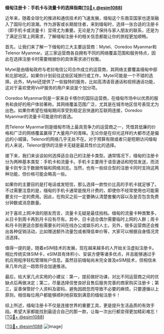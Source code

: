 **缅甸注册卡：手机卡与流量卡的选择指南[[TG💪+ @esim1088](https://t.me/s/esim1088)]**

近年来，随着全球化的推进和通信技术的飞速发展，缅甸这个东南亚国家也逐渐融入了国际化的浪潮。作为游客或长期居住者，来到缅甸时，选择一张合适的注册卡（即手机卡或流量卡）显得尤为重要。无论是为了保持与家人朋友的联系，还是为了满足日常上网需求，了解缅甸注册卡的相关信息都能让你的旅程更加顺畅。

首先，让我们来了解一下缅甸的三大主要运营商：Mytel、Ooredoo Myanmar和Telenor Myanmar。这三家运营商各自拥有不同的网络覆盖范围和服务特点，因此在选择注册卡时需要根据你的具体需求进行权衡。

Mytel是由缅甸政府与老挝电信公司合作成立的运营商，其网络主要覆盖缅甸中部和北部地区。如果你计划前往这些区域旅行或工作，Mytel可能是一个不错的选择。此外，Mytel还提供了一些独特的服务，比如高清语音通话和视频通话功能，这对于喜欢使用VoIP服务的用户来说是个加分项。

Ooredoo Myanmar则是一家来自卡塔尔的国际运营商，在缅甸市场中以优质的服务和良好的用户体验著称。其网络覆盖范围广泛，尤其是在城市地区信号表现尤为出色。如果你希望在缅甸期间享受到稳定且快速的互联网连接，Ooredoo Myanmar的流量卡可能是你的首选。

而Telenor Myanmar则是缅甸市场上最具竞争力的运营商之一，凭借其低廉的价格和广泛的网络覆盖赢得了大量用户的青睐。无论你是在仰光这样的大都市还是偏远的小城镇，Telenor的网络几乎无处不在。对于预算有限或者只是短期访问缅甸的人来说，Telenor提供的注册卡无疑是最具性价比的选择。

接下来，我们来谈谈如何选择适合自己的注册卡类型。通常情况下，缅甸的注册卡分为两种基本类型：手机卡和流量卡。手机卡主要用于语音通话和短信发送，而流量卡则专注于数据传输和网络浏览。当然，也有一些综合型的注册卡同时支持这两种功能，但价格可能会略高一些。

如果你的主要目的是打电话或发短信，那么选择一款性价比高的手机卡就足够了。不过需要注意的是，缅甸的手机卡通常是按月计费的，即使你不经常使用也可能需要支付一定的费用。因此，在购买之前一定要确认清楚套餐内容以及是否包含免费分钟数或消息数量。

对于喜欢上网冲浪的朋友而言，流量卡无疑是最佳拍档。缅甸的流量卡种类繁多，从日卡到周卡再到月卡应有尽有。其中，日卡适合偶尔需要临时上网的人群；周卡和月卡则更适合那些需要长时间在线办公或娱乐的人士。另外，很多运营商还会推出各种促销活动，比如赠送额外流量包或者降低单价等，大家可以根据自身情况灵活选择。

值得一提的是，随着eSIM技术的发展，现在越来越多的人开始关注虚拟注册卡。相比传统实体SIM卡，eSIM具有体积小、安装方便等诸多优点，并且能够通过手机应用程序轻松管理账户信息。虽然目前缅甸尚未完全普及eSIM技术，但相信未来几年内这一趋势将会加速推进。

最后，给大家几点实用的小建议：第一，提前做好功课，对比不同运营商之间的优缺点后再做决定；第二，尽量选择信誉良好且售后服务完善的商家购买注册卡；第三，妥善保管好个人资料及密码，避免因疏忽而导致不必要的麻烦。只要遵循以上原则，相信每位用户都能够顺利地获取到满意的缅甸注册卡！

综上所述，缅甸注册卡不仅是连接世界的重要工具，更是提升生活品质的有效手段。希望大家都能找到最适合自己的那一款，让每一次出行都变得更加精彩难忘！[[TG💪+ @esim1088](https://t.me/s/esim1088)]

[[TG💪+ @esim1088](https://t.me/s/esim1088) ![Image](https://i.postimg.cc/4NQfJmqS/Snipaste-2025-05-13-00-14-12.png)]
